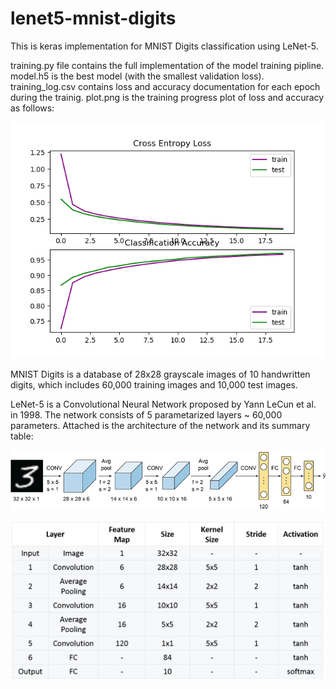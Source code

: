 # lenet5-mnist-digits

This is keras implementation for MNIST Digits classification using LeNet-5. 

training.py file contains the full implementation of the model training pipline.
model.h5 is the best model (with the smallest validation loss).
training_log.csv contains loss and accuracy documentation for each epoch during the trainig.
plot.png is the training progress plot of loss and accuracy as follows:

![plot](/plot.png)

MNIST Digits is a database of 28x28 grayscale images of 10 handwritten digits, which includes 60,000 training images and 10,000 test images. 

LeNet-5 is a Convolutional Neural Network proposed by Yann LeCun et al. in 1998. The network consists of 5 parametarized layers ~ 60,000 parameters. Attached is the architecture of the network and its summary table:

![1](/lenet5-architecture/pic1.png)

![2](/lenet5-architecture/pic2.png)




 